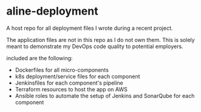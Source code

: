 # aline-deployment

A host repo for all deployment files I wrote during a recent project.

The application files are not in this repo as I do not own them. This is solely meant to demonstrate my DevOps code quality to potential employers.

included are the following:
- Dockerfiles for all micro-components
- k8s deployment/service files for each component
- Jenkinsfiles for each component's pipeline
- Terraform resources to host the app on AWS
- Ansible roles to automate the setup of Jenkins and SonarQube for each component
